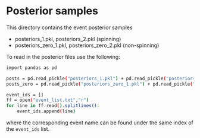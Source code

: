 # Posterior samples

This directory contains the event posterior samples
* posteriors_1.pkl, posteriors_2.pkl (spinning)
* posteriors_zero_1.pkl, posteriors_zero_2.pkl (non-spinning) 


To read in the posterior files use the following:

```bash
import pandas as pd

posts = pd.read_pickle("posteriors_1.pkl") + pd.read_pickle("posteriors_2.pkl")
posts_zero = pd.read_pickle("posteriors_zero_1.pkl") + pd.read_pickle("posteriors_zero_2.pkl")

event_ids = []
ff = open("event_list.txt","r")
for line in ff.read().splitlines():
    event_ids.append(line)
```

where the corresponding	event name can be found	under the same index of the `event_ids` list.
